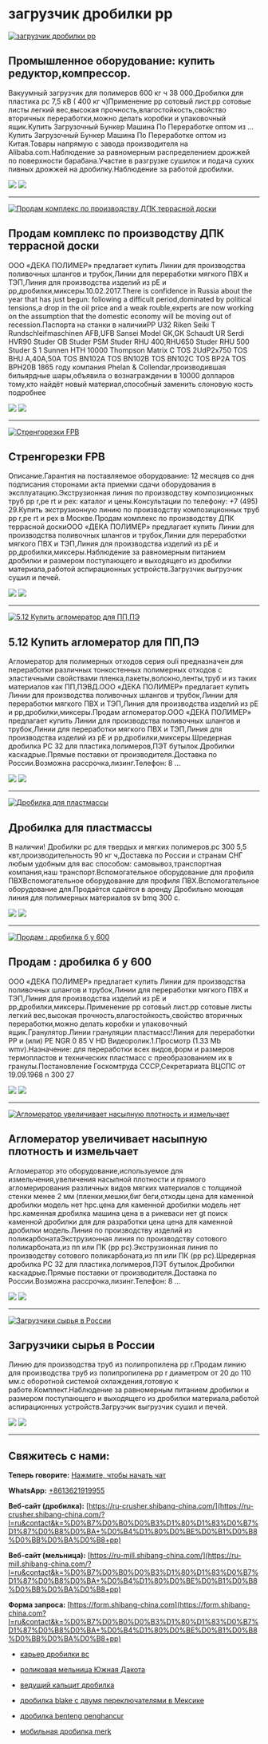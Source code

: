# загрузчик дробилки pp

<a href="https://swt.shibang-china.com/?l=ru&img&k=%D0%B7%D0%B0%D0%B3%D1%80%D1%83%D0%B7%D1%87%D0%B8%D0%BA+%D0%B4%D1%80%D0%BE%D0%B1%D0%B8%D0%BB%D0%BA%D0%B8+pp" target="_blank">![загрузчик дробилки pp](http://static.shibang-china.com/all-800x300/1514.jpg)</a>

## Промышленное оборудование: купить редуктор,компрессор.
Вакуумный загрузчик для полимеров 600 кг ч 38 000.Дробилки для пластика pc 7,5 кВ ( 400 кг ч)Применение pp сотовый лист.pp сотовые листы легкий вес,высокая прочность,влагостойкость,свойство вторичных переработки,можно делать коробки и упаковочный ящик.Купить Загрузочный Бункер Машина По Переработке оптом из …Купить Загрузочный Бункер Машина По Переработке оптом из Китая.Товары напрямую с завода производителя на Alibaba.com.Наблюдение за равномерным распределением дрожжей по поверхности барабана.Участие в разгрузке сушилок и подача сухих пивных дрожжей на дробилку.Наблюдение за работой дробилки.


<a href="https://whatsapp.shibangsoft.com/WhatsApp.php" target="_blank" title="WhatsApp">![](http://static.shibang-china.com/icon/whatsapp.png)</a> <a href="https://swt.shibang-china.com/?l=ru&icon&k=%D0%B7%D0%B0%D0%B3%D1%80%D1%83%D0%B7%D1%87%D0%B8%D0%BA+%D0%B4%D1%80%D0%BE%D0%B1%D0%B8%D0%BB%D0%BA%D0%B8+pp" target="_blank">![](http://static.shibang-china.com/icon/chat-ru.png)</a>

---

<a href="https://swt.shibang-china.com/?l=ru&img&k=%D0%B7%D0%B0%D0%B3%D1%80%D1%83%D0%B7%D1%87%D0%B8%D0%BA+%D0%B4%D1%80%D0%BE%D0%B1%D0%B8%D0%BB%D0%BA%D0%B8+pp" target="_blank">![Продам комплекс по производству ДПК террасной доски](http://static.shibang-china.com/all-800x300/1414.jpg)</a>

## Продам комплекс по производству ДПК террасной доски
ООО &#171;ДЕКА ПОЛИМЕР&#187; предлагает купить Линии для производства поливочных шлангов и трубок,Линии для переработки мягкого ПВХ и ТЭП,Линия для производства изделий из pЕ и pp,дробилки,миксеры.10.02.2017.There is confidence in Russia about the year that has just begun: following a difficult period,dominated by political tensions,a drop in the oil price and a weak rouble,experts are now working on the assumption that the domestic economy will be moving out of recession.Паспорта на станки в наличииPP U32 Riken Seiki T Rundschleifmaschinen AFB,UFB Sansei Model GK,GK Schaudt UR Serdi HVR90 Studer OB Studer PSM Studer RHU 400,RHU650 Studer RHU 500 Studer S 1 Sunnen HTH 10000 Thompson Matrix C TOS 2UdP2х750 TOS BHU A,40A,50A TOS BN102A TOS BN102B TOS BN102C TOS BP2A TOS BPH20В 1865 году компания Phelan &amp; Collendar,производившая бильярдные шары,объявила о вознаграждении в 10000 долларов тому,кто найдёт новый материал,способный заменить слоновую кость подробнее


<a href="https://whatsapp.shibangsoft.com/WhatsApp.php" target="_blank" title="WhatsApp">![](http://static.shibang-china.com/icon/whatsapp.png)</a> <a href="https://swt.shibang-china.com/?l=ru&icon&k=%D0%B7%D0%B0%D0%B3%D1%80%D1%83%D0%B7%D1%87%D0%B8%D0%BA+%D0%B4%D1%80%D0%BE%D0%B1%D0%B8%D0%BB%D0%BA%D0%B8+pp" target="_blank">![](http://static.shibang-china.com/icon/chat-ru.png)</a>

---

<a href="https://swt.shibang-china.com/?l=ru&img&k=%D0%B7%D0%B0%D0%B3%D1%80%D1%83%D0%B7%D1%87%D0%B8%D0%BA+%D0%B4%D1%80%D0%BE%D0%B1%D0%B8%D0%BB%D0%BA%D0%B8+pp" target="_blank">![Стренгорезки FPB](http://static.shibang-china.com/all-800x300/1215.jpg)</a>

## Стренгорезки FPB
Описание.Гарантия на поставляемое оборудование: 12 месяцев со дня подписания сторонами акта приемки сдачи оборудования в эксплуатацию.Экструзионная линия по производству композиционных труб pp r,pe rt и pex: каталог и цены.Консультации по телефону: +7 (495) 29.Купить экструзионную линию по производству композиционных труб pp r,pe rt и pex в Москве.Продам комплекс по производству ДПК террасной доскиООО &#171;ДЕКА ПОЛИМЕР&#187; предлагает купить Линии для производства поливочных шлангов и трубок,Линии для переработки мягкого ПВХ и ТЭП,Линия для производства изделий из pЕ и pp,дробилки,миксеры.Наблюдение за равномерным питанием дробилки и размером поступающего и выходящего из дробилки материала,работой аспирационных устройств.Загрузчик выгрузчик сушил и печей.


<a href="https://whatsapp.shibangsoft.com/WhatsApp.php" target="_blank" title="WhatsApp">![](http://static.shibang-china.com/icon/whatsapp.png)</a> <a href="https://swt.shibang-china.com/?l=ru&icon&k=%D0%B7%D0%B0%D0%B3%D1%80%D1%83%D0%B7%D1%87%D0%B8%D0%BA+%D0%B4%D1%80%D0%BE%D0%B1%D0%B8%D0%BB%D0%BA%D0%B8+pp" target="_blank">![](http://static.shibang-china.com/icon/chat-ru.png)</a>

---

<a href="https://swt.shibang-china.com/?l=ru&img&k=%D0%B7%D0%B0%D0%B3%D1%80%D1%83%D0%B7%D1%87%D0%B8%D0%BA+%D0%B4%D1%80%D0%BE%D0%B1%D0%B8%D0%BB%D0%BA%D0%B8+pp" target="_blank">![5.12 Купить агломератор для ПП,ПЭ](http://static.shibang-china.com/all-800x300/52.jpg)</a>

## 5.12 Купить агломератор для ПП,ПЭ
Агломератор для полимерных отходов серия ouli предназначен для переработки различных тонкостенных полимерных отходов с эластичными свойствами пленка,пакеты,волокно,ленты,труб и из таких материалов как ПП,ПЭВД.ООО &#171;ДЕКА ПОЛИМЕР&#187; предлагает купить Линии для производства поливочных шлангов и трубок,Линии для переработки мягкого ПВХ и ТЭП,Линия для производства изделий из pЕ и pp,дробилки,миксеры.Продам агломератор.ООО &#171;ДЕКА ПОЛИМЕР&#187; предлагает купить Линии для производства поливочных шлангов и трубок,Линии для переработки мягкого ПВХ и ТЭП,Линия для производства изделий из pЕ и pp,дробилки,миксеры.Шредерная дробилка РС 32 для пластика,полимеров,ПЭТ бутылок.Дробилки каскадрые.Прямые поставки от производителя.Доставка по России.Возможна рассрочка,лизинг.Телефон: 8 …


<a href="https://whatsapp.shibangsoft.com/WhatsApp.php" target="_blank" title="WhatsApp">![](http://static.shibang-china.com/icon/whatsapp.png)</a> <a href="https://swt.shibang-china.com/?l=ru&icon&k=%D0%B7%D0%B0%D0%B3%D1%80%D1%83%D0%B7%D1%87%D0%B8%D0%BA+%D0%B4%D1%80%D0%BE%D0%B1%D0%B8%D0%BB%D0%BA%D0%B8+pp" target="_blank">![](http://static.shibang-china.com/icon/chat-ru.png)</a>

---

<a href="https://swt.shibang-china.com/?l=ru&img&k=%D0%B7%D0%B0%D0%B3%D1%80%D1%83%D0%B7%D1%87%D0%B8%D0%BA+%D0%B4%D1%80%D0%BE%D0%B1%D0%B8%D0%BB%D0%BA%D0%B8+pp" target="_blank">![Дробилка для пластмассы](http://static.shibang-china.com/all-800x300/370.jpg)</a>

## Дробилка для пластмассы
В наличии! Дробилки pc для твердых и мягких полимеров.pc 300 5,5 квт,производительность 90 кг ч,Доставка по России и странам СНГ любым удобным для вас способом: самовывоз,транспортная компания,наш транспорт.Вспомогательное оборудование для профиля ПВХВспомогательное оборудование для профиля ПВХ.Вспомогательное оборудование для.Продаётся сдаётся в аренду Дробильно моющая линия для полимерных материалов sv bmq 300 с.


<a href="https://whatsapp.shibangsoft.com/WhatsApp.php" target="_blank" title="WhatsApp">![](http://static.shibang-china.com/icon/whatsapp.png)</a> <a href="https://swt.shibang-china.com/?l=ru&icon&k=%D0%B7%D0%B0%D0%B3%D1%80%D1%83%D0%B7%D1%87%D0%B8%D0%BA+%D0%B4%D1%80%D0%BE%D0%B1%D0%B8%D0%BB%D0%BA%D0%B8+pp" target="_blank">![](http://static.shibang-china.com/icon/chat-ru.png)</a>

---

<a href="https://swt.shibang-china.com/?l=ru&img&k=%D0%B7%D0%B0%D0%B3%D1%80%D1%83%D0%B7%D1%87%D0%B8%D0%BA+%D0%B4%D1%80%D0%BE%D0%B1%D0%B8%D0%BB%D0%BA%D0%B8+pp" target="_blank">![Продам : дробилка б у 600](http://static.shibang-china.com/all-800x300/1000.jpg)</a>

## Продам : дробилка б у 600
ООО &#171;ДЕКА ПОЛИМЕР&#187; предлагает купить Линии для производства поливочных шлангов и трубок,Линии для переработки мягкого ПВХ и ТЭП,Линия для производства изделий из pЕ и pp,дробилки,миксеры.Применение pp сотовый лист.pp сотовые листы легкий вес,высокая прочность,влагостойкость,свойство вторичных переработки,можно делать коробки и упаковочный ящик.Гранулятор.Линии грануляции пластмасс!Линия для переработки PP и (или) PE NGR 0 85 V HD Видеоролик.1.Просмотр (1.33 Mb wmv).Назначение: для переработки всех видов,форм и размеров термопластов и технических пластмасс с преобразованием их в гранулы.Постановление Госкомтруда СССР,Секретариата ВЦСПС от 19.09.1968 n 300 27


<a href="https://whatsapp.shibangsoft.com/WhatsApp.php" target="_blank" title="WhatsApp">![](http://static.shibang-china.com/icon/whatsapp.png)</a> <a href="https://swt.shibang-china.com/?l=ru&icon&k=%D0%B7%D0%B0%D0%B3%D1%80%D1%83%D0%B7%D1%87%D0%B8%D0%BA+%D0%B4%D1%80%D0%BE%D0%B1%D0%B8%D0%BB%D0%BA%D0%B8+pp" target="_blank">![](http://static.shibang-china.com/icon/chat-ru.png)</a>

---

<a href="https://swt.shibang-china.com/?l=ru&img&k=%D0%B7%D0%B0%D0%B3%D1%80%D1%83%D0%B7%D1%87%D0%B8%D0%BA+%D0%B4%D1%80%D0%BE%D0%B1%D0%B8%D0%BB%D0%BA%D0%B8+pp" target="_blank">![Агломератор увеличивает насыпную плотность и измельчает](http://static.shibang-china.com/all-800x300/446.jpg)</a>

## Агломератор увеличивает насыпную плотность и измельчает
Агломератор это оборудование,используемое для измельчения,увеличения насыпной плотности и прямого агломерирования различных видов мягких материалов с толщиной стенки менее 2 мм (пленки,мешки,биг беги,отходы.цена для каменной дробилки модель нет hpc.цена для каменной дробилки модель нет hpc.каменная дробилка машина цена в а рикеваси нет gt поиск каменной дробилки для для разработки цена цена для каменной дробилки модель.Линия по производству изделий из поликарбонатаЭкструзионная линия по производству сотового поликарбоната,из пп или ПК (pp pc).Экструзионная линия по производству сотового поликарбоната,из пп или ПК (pp pc).Шредерная дробилка РС 32 для пластика,полимеров,ПЭТ бутылок.Дробилки каскадрые.Прямые поставки от производителя.Доставка по России.Возможна рассрочка,лизинг.Телефон: 8 …


<a href="https://whatsapp.shibangsoft.com/WhatsApp.php" target="_blank" title="WhatsApp">![](http://static.shibang-china.com/icon/whatsapp.png)</a> <a href="https://swt.shibang-china.com/?l=ru&icon&k=%D0%B7%D0%B0%D0%B3%D1%80%D1%83%D0%B7%D1%87%D0%B8%D0%BA+%D0%B4%D1%80%D0%BE%D0%B1%D0%B8%D0%BB%D0%BA%D0%B8+pp" target="_blank">![](http://static.shibang-china.com/icon/chat-ru.png)</a>

---

<a href="https://swt.shibang-china.com/?l=ru&img&k=%D0%B7%D0%B0%D0%B3%D1%80%D1%83%D0%B7%D1%87%D0%B8%D0%BA+%D0%B4%D1%80%D0%BE%D0%B1%D0%B8%D0%BB%D0%BA%D0%B8+pp" target="_blank">![Загрузчики сырья в России](http://static.shibang-china.com/all-800x300/196.jpg)</a>

## Загрузчики сырья в России
Линию для производства труб из полипропилена pp r.Продам линию для производства труб из полипропилена pp r диаметром от 20 до 110 мм.с оборотной системой охлаждения,готовую к работе.Комплект.Наблюдение за равномерным питанием дробилки и размером поступающего и выходящего из дробилки материала,работой аспирационных устройств.Загрузчик выгрузчик сушил и печей.

<a href="https://whatsapp.shibangsoft.com/WhatsApp.php" target="_blank" title="WhatsApp">![](http://static.shibang-china.com/icon/whatsapp.png)</a> <a href="https://swt.shibang-china.com/?l=ru&icon&k=%D0%B7%D0%B0%D0%B3%D1%80%D1%83%D0%B7%D1%87%D0%B8%D0%BA+%D0%B4%D1%80%D0%BE%D0%B1%D0%B8%D0%BB%D0%BA%D0%B8+pp" target="_blank">![](http://static.shibang-china.com/icon/chat-ru.png)</a>

---
## Свяжитесь с нами:

**Теперь говорите:** [Нажмите, чтобы начать чат](https://swt.shibang-china.com?l=ru&contact&k=%D0%B7%D0%B0%D0%B3%D1%80%D1%83%D0%B7%D1%87%D0%B8%D0%BA+%D0%B4%D1%80%D0%BE%D0%B1%D0%B8%D0%BB%D0%BA%D0%B8+pp)

**WhatsApp:**  [+8613621919955](https://whatsapp.shibangsoft.com/WhatsApp.php)

**Веб-сайт (дробилка):** [https://ru-crusher.shibang-china.com/](https://ru-crusher.shibang-china.com/?l=ru&contact&k=%D0%B7%D0%B0%D0%B3%D1%80%D1%83%D0%B7%D1%87%D0%B8%D0%BA+%D0%B4%D1%80%D0%BE%D0%B1%D0%B8%D0%BB%D0%BA%D0%B8+pp)

**Веб-сайт (мельница):** [https://ru-mill.shibang-china.com/](https://ru-mill.shibang-china.com/?l=ru&contact&k=%D0%B7%D0%B0%D0%B3%D1%80%D1%83%D0%B7%D1%87%D0%B8%D0%BA+%D0%B4%D1%80%D0%BE%D0%B1%D0%B8%D0%BB%D0%BA%D0%B8+pp)

**Форма запроса:** [https://form.shibang-china.com](https://form.shibang-china.com?l=ru&contact&k=%D0%B7%D0%B0%D0%B3%D1%80%D1%83%D0%B7%D1%87%D0%B8%D0%BA+%D0%B4%D1%80%D0%BE%D0%B1%D0%B8%D0%BB%D0%BA%D0%B8+pp)

* [карьер дробилки вс](../132/%D0%BA%D0%B0%D1%80%D1%8C%D0%B5%D1%80%20%D0%B4%D1%80%D0%BE%D0%B1%D0%B8%D0%BB%D0%BA%D0%B8%20%D0%B2%D1%81.md)

* [роликовая мельница Южная Дакота](../134/%D1%80%D0%BE%D0%BB%D0%B8%D0%BA%D0%BE%D0%B2%D0%B0%D1%8F%20%D0%BC%D0%B5%D0%BB%D1%8C%D0%BD%D0%B8%D1%86%D0%B0%20%D0%AE%D0%B6%D0%BD%D0%B0%D1%8F%20%D0%94%D0%B0%D0%BA%D0%BE%D1%82%D0%B0.md)

* [ведущий кальцит дробилка](../135/%D0%B2%D0%B5%D0%B4%D1%83%D1%89%D0%B8%D0%B9%20%D0%BA%D0%B0%D0%BB%D1%8C%D1%86%D0%B8%D1%82%20%D0%B4%D1%80%D0%BE%D0%B1%D0%B8%D0%BB%D0%BA%D0%B0.md)

* [дробилка blake с двумя переключателями в Мексике](../131/%D0%B4%D1%80%D0%BE%D0%B1%D0%B8%D0%BB%D0%BA%D0%B0%20blake%20%D1%81%20%D0%B4%D0%B2%D1%83%D0%BC%D1%8F%20%D0%BF%D0%B5%D1%80%D0%B5%D0%BA%D0%BB%D1%8E%D1%87%D0%B0%D1%82%D0%B5%D0%BB%D1%8F%D0%BC%D0%B8%20%D0%B2%20%D0%9C%D0%B5%D0%BA%D1%81%D0%B8%D0%BA%D0%B5.md)

* [дробилка benteng penghancur](../132/%D0%B4%D1%80%D0%BE%D0%B1%D0%B8%D0%BB%D0%BA%D0%B0%20benteng%20penghancur.md)

* [мобильная дробилка merk](../131/%D0%BC%D0%BE%D0%B1%D0%B8%D0%BB%D1%8C%D0%BD%D0%B0%D1%8F%20%D0%B4%D1%80%D0%BE%D0%B1%D0%B8%D0%BB%D0%BA%D0%B0%20merk.md)